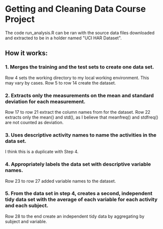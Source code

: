 # Getting and Cleaning Data Course Project

The code run_analysis.R can be ran with the source data files downloaded and extracted to be in a holder named "UCI HAR Dataset". 

## How it works:

### 1. Merges the training and the test sets to create one data set.

Row 4 sets the working directory to my local working environment. This may vary by cases. 
Row 5 to row 14 create the dataset. 

### 2. Extracts only the measurements on the mean and standard deviation for each measurement. 

Row 17 to row 21 extract the column names from for the dataset.
Row 22 extracts only the mean() and std(), as I believe that meanfreq() and stdfreq() are not counted as deviation.

### 3. Uses descriptive activity names to name the activities in the data set.

I think this is a duplicate with Step 4.

### 4. Appropriately labels the data set with descriptive variable names. 

Row 23 to row 27 added variable names to the dataset.

### 5. From the data set in step 4, creates a second, independent tidy data set with the average of each variable for each activity and each subject.

Row 28 to the end create an independent tidy data by aggregating by subject and variable.
